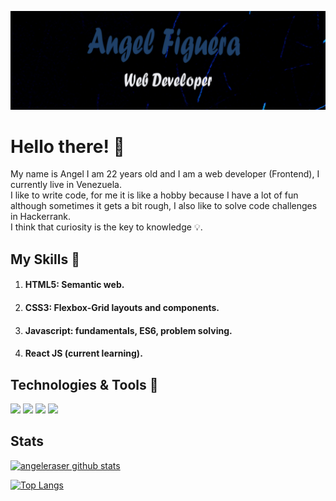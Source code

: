 [![Header](https://raw.githubusercontent.com/angeleraser/angeleraser/main/assets/github-banner.png "Header")](https://github.com/angeleraser)

# Hello there! :wave:
My name is Angel I am 22 years old and I am a web developer (Frontend), I currently live in Venezuela.
<br>
I like to write code, for me it is like a hobby because I have a lot of fun although sometimes it gets a bit rough, I also like to solve code challenges in Hackerrank. 
<br>
I think that curiosity is the key to knowledge :bulb:.

## My Skills :muscle:
1. #### HTML5: Semantic web.
2. #### CSS3: Flexbox-Grid layouts and components.
3. #### Javascript: fundamentals, ES6, problem solving.
4. #### React JS (current learning).

## Technologies & Tools 🔧
![](https://img.shields.io/badge/Code-JavaScript-informational?style=flat&logo=javascript&logoColor=white&color=1f4068)
![](https://img.shields.io/badge/Code-HTML5-informational?style=flat&logo=html5&logoColor=white&color=1f4068)
![](https://img.shields.io/badge/Code-CSS3-informational?style=flat&logo=css3&logoColor=white&color=1f4068)
![](https://img.shields.io/badge/Code-React-informational?style=flat&logo=react&logoColor=white&color=1f4068)

## Stats
[![angeleraser github stats](https://github-readme-stats.vercel.app/api?username=angeleraser&show_icons=true&theme=tokyonight)](https://github.com/angeleraser/github-readme-stats)

[![Top Langs](https://github-readme-stats.vercel.app/api/top-langs/?username=angeleraser&layout=compact)](https://github.com/angeleraser/github-readme-stats)


